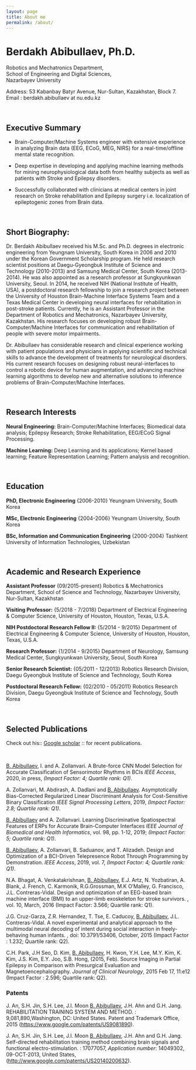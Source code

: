```yaml
---
layout: page
title: About me
permalink: /about/
---
```


Berdakh Abibullaev, Ph.D. 
============
Robotics and Mechatronics Department,<br/> 
School of Engineering and Digital Sciences,<br/> 
Nazarbayev University<br/> 

Address: 53 Kabanbay Batyr Avenue, Nur-Sultan, Kazakhstan, Block 7.<br/>
Email  : berdakh.abibullaev at nu.edu.kz  
 
<br/>

Executive Summary 
---------
   - Brain-Computer/Machine Systems engineer with extensive experience in
    analyzing Brain data (EEG, ECoG, MEG, NIRS) for a real-time/offline
    mental state recognition.
    
   - Deep expertise in developing and applying machine learning methods
    for mining neurophysiological data both from healthy subjects as
    well as patients with Stroke and Epilepsy disorders.

   - Successfully collaborated with clinicians at medical centers in
    joint research on Stroke rehabilitation and Epilepsy surgery i.e.
    localization of epileptogenic zones from Brain data.

<br/>

## Short Biography: 

Dr. Berdakh Abibullaev received his M.Sc. and Ph.D. degrees in electronic engineering from Yeungnam University, South Korea in 2006 and 2010 under the Korean Government Scholarship program. He held research scientist positions at Daegu-Gyeongbuk Institute of Science and Technology  (2010-2013) and Samsung Medical Center, South Korea (2013-2014). He was also appointed as a research professor at Sungkyunkwan University, Seoul. In 2014, he received NIH (National Institute of Health,  USA), a postdoctoral research fellowship to join a research project between the University of Houston Brain-Machine Interface Systems Team and a Texas Medical Center in developing neural interfaces for rehabilitation in post-stroke patients.  Currently, he is an Assistant Professor in the Department of Robotics and Mechatronics,  Nazarbayev University,  Kazakhstan. His research focuses on developing robust Brain-Computer/Machine Interfaces for communication and rehabilitation of people with severe motor impairments.

Dr. Abibullaev has considerable research and clinical experience working with patient populations and physicians in applying scientific and technical skills to advance the development of treatments for neurological disorders. His current research focuses on designing robust neural-interfaces to control a robotic device for human augmentation, and advancing machine learning algorithms to develop new and alternative solutions to inference problems of Brain-Computer/Machine Interfaces.  

<br/>

Research Interests 
---------
**Neural Engineering:**
    Brain-Computer/Machine Interfaces; Biomedical data analysis; Epilepsy Research; Stroke Rehabilitation, EEG/ECoG Signal Processing. 

**Machine Learning:**
    Deep Learning and its applications; Kernel based learning; Feature Representation Learning; Pattern analysis and recognition. 

<br/>

Education
---------
**PhD, Electronic Engineering** {2006-2010} Yeungnam University, South Korea 

**MSc, Electronic Engineering** {2004-2006} Yeungnam University, South Korea    

**BSc, Information and Communication Engineering** {2000-2004} Tashkent University of Information Technologies, Uzbekistan 

<br/>

Academic and Research Experience
----------
**Assistant Professor** {09/2015-present}
Robotics & Mechatronics Department, School of Science and Technology, Nazarbayev University, Nur-Sultan, Kazakhstan

**Visiting Professor:**  {5/2018 - 7/2018}
Department of Electrical Engineering & Computer Science, University of Houston, Houston, Texas, U.S.A.

**NIH Postdoctoral Research Fellow II:**  {5/2014 - 9/2015}
Department of Electrical Engineering & Computer Science, University of Houston, Houston, Texas, U.S.A.

**Research Professor:**  {1/2014 - 9/2015}
Department of Neurology, Samsung Medical Center, Sungkyunkwan University, Seoul, South Korea

**Senior Research Scientist:**  {05/2011 - 12/2013}
Robotics Research Division, Daegu Gyeongbuk Institute of Science and Technology, South Korea 

**Postdoctoral Research Fellow:**  {02/2010 - 05/2011}
Robotics Research Division, Daegu Gyeongbuk Institute of Science and Technology, South Korea 

<br/> 

## Selected Publications

Check out his:: [Google scholar](https://scholar.google.co.kr/citations?hl=en&user=KvECkz0AAAAJ&view_op=list_works&sortby=pubdate) :: for recent publications. 

<br/>

<u>B. Abibullaev</u>, I. and A. Zollanvari. A Brute-force CNN Model
Selection for Accurate Classification of Sensorimotor Rhythms in BCIs
*IEEE Access*, 2020, in press, *(Impact Factor: 4; Quartile rank: Q1)*.

A. Zollanvari, M. Abdirash, A. Dadlani and <u>B. Abibullaev</u>.
Asymptotically Bias-Corrected Regularized Linear Discriminant Analysis
for Cost-Sensitive Binary Classification *IEEE Signal Processing
Letters*, 2019, *(Impact Factor: 2.8; Quartile rank: Q1)*.

<u>B. Abibullaev</u> and A. Zollanvari. Learning Discriminative
Spatiospectral Features of ERPs for Accurate Brain-Computer Interfaces
*IEEE Journal of Biomedical and Health Informatics*, vol. 98, pp. 1-12,
2019; *(Impact Factor: 5; Quartile rank: Q1)*.

<u>B. Abibullaev</u>, A. Zollanvari, B. Saduanov, and T. Alizadeh.
Design and Optimization of a BCI-Driven Telepresence Robot Through
Programming by Demonstration. *IEEE Access*, 2019, vol. 7, *(Impact
Factor: 4; Quartile rank: Q1)*.

N.A. Bhagat, A. Venkatakrishnan, <u>B. Abibullaev</u>, E.J. Artz, N.
Yozbatiran, A. Blank, J. French, C. Karmonik, R.G.Grossman, M.K
O’Malley, G. Francisco, J.L. Contreras-Vidal. Design and optimization of
an EEG-based brain machine interface (BMI) to an upper-limb exoskeleton
for stroke survivors. , vol. 10, March, 2016 (Impact Factor: 3.566;
Quartile rank: Q1).

J.G. Cruz-Garza, Z.R. Hernandez, T. Tse, E. Caducoy, <u>B.
Abibullaev</u>, J.L. Contreras-Vidal. A novel experimental and
analytical approach to the multimodal neural decoding of intent during
social interaction in freely-behaving human infants. , doi:
10.3791/53406, October, 2015 (Impact Factor : 1.232; Quartile rank: Q2).

C.H. Park, J.H Seo, D. Kim, <u>B. Abibullaev</u>, H. Kwon, Y.H. Lee,
M.Y. Kim, K. Kim, J.S. Kim, E.Y. Joo, S.B. Hong, (2015, Feb). Source
Imaging in Partial Epilepsy in Comparison with Presurgical Evaluation
and Magnetoencephalography. *Journal of Clinical Neurology*, 2015 Feb
17, 11:e12 (Impact Factor : 2.596; Quartile rank: Q2).

### Patents 
J. An, S.H. Jin, S.H. Lee, J.I. Moon <u>B. Abibullaev</u>, J.H. Ahn and
G.H. Jang. REHABILITATION TRAINING SYSTEM AND METHOD. :
9,081,890,Washington, DC: United States. Patent and Trademark Office,
2015 (https://www.google.com/patents/US9081890).

J. An, S.H. Jin, S.H. Lee, J.I. Moon <u>B. Abibullaev</u>, J.H. Ahn and
G.H. Jang. Self-directed rehabilitation training method combining brain
signals and functional electro-stimulation. : 17077057, *Application
number*: 14049302, 09-OCT-2013, United States,
(http://www.google.com/patents/US20140200632).

